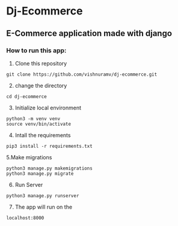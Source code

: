 # Dj-Ecommerce

## E-Commerce application made with django

### How to run this app:
1. Clone this repository
```
git clone https://github.com/vishnuramv/dj-ecommerce.git
```
2. change the directory
```
cd dj-ecommerce
```
3. Initialize local environment
```
python3 -m venv venv
source venv/bin/activate
```
4. Intall the requirements
```
pip3 install -r requirements.txt
```
5.Make migrations 
```
python3 manage.py makemigrations
python3 manage.py migrate
```
6. Run Server
```
python3 manage.py runserver
```
7. The app will run on the 
```
localhost:8000
```
